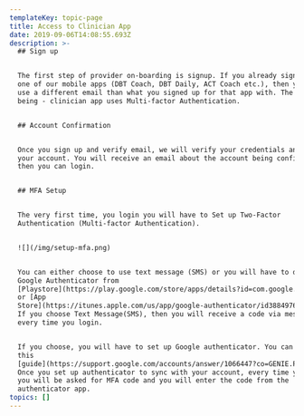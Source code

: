 ```yaml
---
templateKey: topic-page
title: Access to Clinician App
date: 2019-09-06T14:08:55.693Z
description: >-
  ## Sign up


  The first step of provider on-boarding is signup. If you already signed up for
  one of our mobile apps (DBT Coach, DBT Daily, ACT Coach etc.), then you should
  use a different email than what you signed up for that app with. The reason
  being - clinician app uses Multi-factor Authentication.


  ## Account Confirmation


  Once you sign up and verify email, we will verify your credentials and confirm
  your account. You will receive an email about the account being confirmed and
  then you can login.


  ## MFA Setup


  The very first time, you login you will have to Set up Two-Factor
  Authentication (Multi-factor Authentication). 


  ![](/img/setup-mfa.png)


  You can either choose to use text message (SMS) or you will have to download
  Google Authenticator from
  [Playstore](https://play.google.com/store/apps/details?id=com.google.android.apps.authenticator2)
  or [App
  Store](https://itunes.apple.com/us/app/google-authenticator/id388497605?mt=8).
  If you choose Text Message(SMS), then you will receive a code via message
  every time you login.


  If you choose, you will have to set up Google authenticator. You can refer
  this
  [guide](https://support.google.com/accounts/answer/1066447?co=GENIE.Platform%3DiOS&hl=en).
  Once you set up authenticator to sync with your account, every time you login
  you will be asked for MFA code and you will enter the code from the
  authenticator app.
topics: []
---
```


